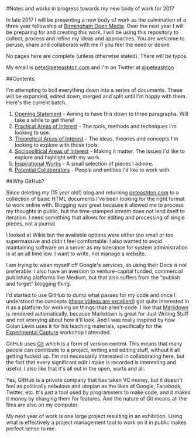 #Notes and works in progress towards my new body of work for 2017

In late 2017 I will be presenting a new body of work as the culmination of a three year fellowship at [Birmingham Open Media](http://bom.org.uk). Over the next year I will be preparing for and creating this work. I will be using this repository to collect, process and refine my ideas and approaches. You are welcome to peruse, share and collaborate with me if you feel the need or desire. 

No pages here are complete (unless otherwise stated). There will be typos. 

My email is pete@peteashton.com and I'm on Twitter at [@peteashton](http://twitter.com/peteashton)

##Contents

I'm attempting to boil everything down into a series of documents. These will be expanded, edited down, merged and split until I'm happy with them. Here's the current batch. 

1.	[Opening Statement](https://github.com/peteash10/2017-body-of-work/blob/master/1%20-%20Opening%20Statement.md) - Aiming to have this down to three paragraphs. Will take a while to get there!
2.	[Practical Areas of Interest](https://github.com/peteash10/2017-body-of-work/blob/master/2%20-%20Practical%20Areas%20of%20Interest.md) - The tools, methods and techniques I'm looking to use. 
3.	[Theoretical Areas of Interest](https://github.com/peteash10/2017-body-of-work/blob/master/3%20-%20Theoretical%20Areas%20of%20Interest.md) - The ideas, theories and concepts I'm looking to explore with those tools. 
4. [Sociopolitical Areas of Interest](https://github.com/peteash10/2017-body-of-work/blob/master/4%20-%20Sociopolitical%20Areas%20of%20Interest.md) - Making it matter. The issues I'd like to explore and highlight with my work.
5. [Inspirational Works](https://github.com/peteash10/2017-body-of-work/blob/master/5%20-%20Inspirational%20Works.md) - A small selection of pieces I admire. 
6. [Potential Collaborators](https://github.com/peteash10/2017-body-of-work/blob/master/6%20-%20Potential%20Collaborators.md) - People and entities I'd like to work with.

##Why GitHub?

Since deleting my (15 year old!) blog and returning [peteashton.com](http://peteashton.com) to a collection of basic HTML documents I've been looking for the right format to work online with. Blogging was great because it allowed me to process my thoughts in public, but the time-stamped stream does not lend itself to iteration. I need something that allows for editing and processing of single pieces, not a journal. 

I looked at Wikis but the available options were either too small or too supermassive and didn't feel comfortable. I also wanted to avoid maintaining software on a server as my tolerance for system administration is at an all time low. I want to write, not manage a website. 

I am trying to wean myself off Google's services, so using their Docs is not preferable. I also have an aversion to venture-capital funded, commercial publishing platforms like Medium, but that also suffers from the "publish and forget" blogging thing. 

I'd started to use GitHub to dump what passes for my code and once I understood the concepts ([these videos are excellent](https://www.youtube.com/playlist?list=PLRqwX-V7Uu6ZF9C0YMKuns9sLDzK6zoiV)) got quite interested in it as a platform for working on things-that-aren't-code. I like that [Markdown](https://en.wikipedia.org/wiki/Markdown) is rendered automatically, because Markdown is great for Just Writing Stuff and not worrying about how it'll look. And I was really inspired by how Golan Levin uses it for his teaching materials, specifically for the [Experimental Capture](https://github.com/golanlevin/ExperimentalCapture) workshop I attended. 

GitHub uses [Git](https://en.wikipedia.org/wiki/Git_(software)) which is a form of version control. This means that many people can contribute to a project, writing and editing stuff, without it all getting fucked up. I'm not necessarily interested in collaborating here, but the fact that every significant edit I make is recorded is interesting and useful. I also like that it's all out in the open, warts and all. 

Yes, GitHub is a private company that has taken VC money, but it doesn't feel as politically nebulous and utopian as the likes of Google, Facebook, Twitter, etc. It's just a tool used by programmers to make code, and it makes it money by charging them for features. And the nature of Git means all the files are also on my computer. 

My next year of work is one large project resulting in an exhibition. Using what is effectively a project management tool to work on it in public makes perfect sense to me.  
